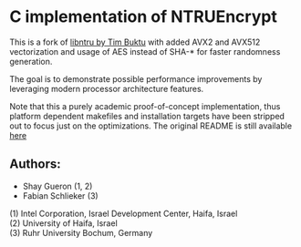 # C implementation of NTRUEncrypt

This is a fork of [libntru by Tim Buktu](https://github.com/tbuktu/libntru) with added AVX2 and AVX512 vectorization and usage of AES instead of SHA-* for faster randomness generation.

The goal is to demonstrate possible performance improvements by leveraging modern processor architecture features. 

Note that this a purely academic proof-of-concept implementation, thus platform dependent makefiles and installation targets have been stripped out to focus just on the optimizations. The original README is still available [here](README_.md)

Authors:
--------

* Shay Gueron (1, 2)
* Fabian Schlieker (3)

(1) Intel Corporation, Israel Development Center, Haifa, Israel  
(2) University of Haifa, Israel  
(3) Ruhr University Bochum, Germany